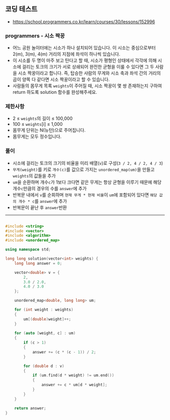 ## 코딩 테스트
- https://school.programmers.co.kr/learn/courses/30/lessons/152996

### programmers - 시소 짝꿍

- 어느 공원 놀이터에는 시소가 하나 설치되어 있습니다. 이 시소는 중심으로부터 2(m), 3(m), 4(m) 거리의 지점에 좌석이 하나씩 있습니다.
- 이 시소를 두 명이 마주 보고 탄다고 할 때, 시소가 평형인 상태에서 각각에 의해 시소에 걸리는 토크의 크기가 서로 상쇄되어 완전한 균형을 이룰 수 있다면 그 두 사람을 시소 짝꿍이라고 합니다. 즉, 탑승한 사람의 무게와 시소 축과 좌석 간의 거리의 곱이 양쪽 다 같다면 시소 짝꿍이라고 할 수 있습니다.
- 사람들의 몸무게 목록 `weights`이 주어질 때, 시소 짝꿍이 몇 쌍 존재하는지 구하여 return 하도록 solution 함수를 완성해주세요.

### 제한사항
- 2 ≤ `weights`의 길이 ≤ 100,000
- 100 ≤ `weights`[i] ≤ 1,000
- 몸무게 단위는 N(뉴턴)으로 주어집니다.
- 몸무게는 모두 정수입니다.

### 풀이
- 시소에 걸리는 토크의 크기의 비율을 미리 배열(`v`)로 구성(`3 / 2, 4 / 2, 4 / 3`)
- `무게(weight)`를 키로 `개수(c)`를 값으로 가지는 `unordered_map(um)`을 만들고 `weights`의 값들을 추가
- `um`을 순환하며 개수`c`가 1보다 크다면 같은 무게는 항상 균형을 이루기 때문에 해당 개수`c`만큼의 경우의 수를 `answer`에 추가
- 반복문 내에서 `v`를 순회하며 `현재 무게 * 현재 비율`이 `um`에 포함되어 있다면 `해당 값의 개수 * c`를 `answer`에 추가
- 반복문이 끝난 후 `answer`반환

---

```c++

#include <string>
#include <vector>
#include <algorithm>
#include <unordered_map>

using namespace std;

long long solution(vector<int> weights) {
	long long answer = 0;

	vector<double> v = {
		2,
		3.0 / 2.0,
		4.0 / 3.0
	};

	unordered_map<double, long long> um;

	for (int weight : weights)
	{
		um[(double)weight]++;
	}
    
	for (auto [weight, c] : um)
	{
		if (c > 1)
		{
			answer += (c * (c - 1)) / 2;
		}

		for (double d : v)
		{
			if (um.find(d * weight) != um.end())
			{
				answer += c * um[d * weight];
			}
		}
	}

	return answer;
}


```
